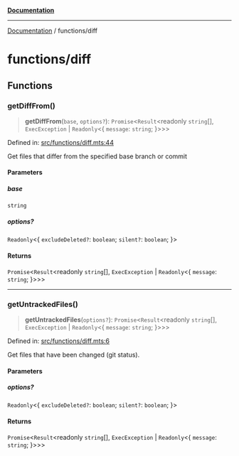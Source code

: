 [**Documentation**](../README.md)

---

[Documentation](../README.md) / functions/diff

# functions/diff

## Functions

### getDiffFrom()

> **getDiffFrom**(`base`, `options?`): `Promise`\<`Result`\<readonly `string`[], `ExecException` \| `Readonly`\<\{ `message`: `string`; \}\>\>\>

Defined in: [src/functions/diff.mts:44](https://github.com/noshiro-pf/ts-repo-utils/blob/main/src/functions/diff.mts#L44)

Get files that differ from the specified base branch or commit

#### Parameters

##### base

`string`

##### options?

`Readonly`\<\{ `excludeDeleted?`: `boolean`; `silent?`: `boolean`; \}\>

#### Returns

`Promise`\<`Result`\<readonly `string`[], `ExecException` \| `Readonly`\<\{ `message`: `string`; \}\>\>\>

---

### getUntrackedFiles()

> **getUntrackedFiles**(`options?`): `Promise`\<`Result`\<readonly `string`[], `ExecException` \| `Readonly`\<\{ `message`: `string`; \}\>\>\>

Defined in: [src/functions/diff.mts:6](https://github.com/noshiro-pf/ts-repo-utils/blob/main/src/functions/diff.mts#L6)

Get files that have been changed (git status).

#### Parameters

##### options?

`Readonly`\<\{ `excludeDeleted?`: `boolean`; `silent?`: `boolean`; \}\>

#### Returns

`Promise`\<`Result`\<readonly `string`[], `ExecException` \| `Readonly`\<\{ `message`: `string`; \}\>\>\>
